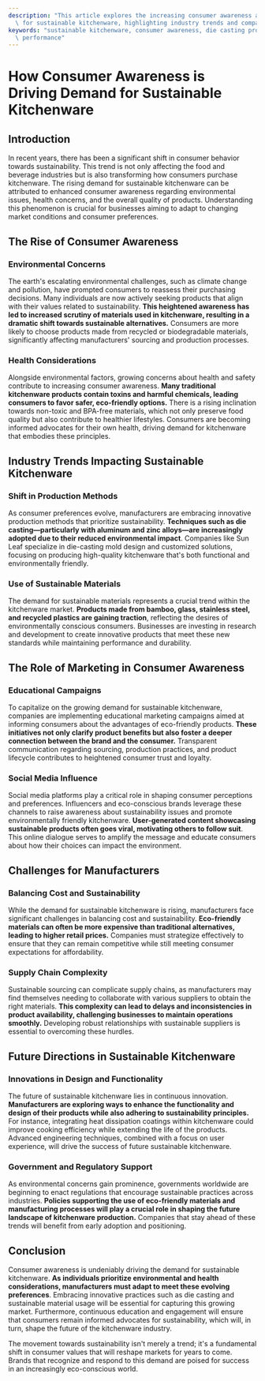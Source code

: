 ```yaml
---
description: "This article explores the increasing consumer awareness and its impact on the demand\
  \ for sustainable kitchenware, highlighting industry trends and company innovations."
keywords: "sustainable kitchenware, consumer awareness, die casting process, heat dissipation\
  \ performance"
---
```

# How Consumer Awareness is Driving Demand for Sustainable Kitchenware

## Introduction 

In recent years, there has been a significant shift in consumer behavior towards sustainability. This trend is not only affecting the food and beverage industries but is also transforming how consumers purchase kitchenware. The rising demand for sustainable kitchenware can be attributed to enhanced consumer awareness regarding environmental issues, health concerns, and the overall quality of products. Understanding this phenomenon is crucial for businesses aiming to adapt to changing market conditions and consumer preferences.

## The Rise of Consumer Awareness 

### Environmental Concerns 

The earth's escalating environmental challenges, such as climate change and pollution, have prompted consumers to reassess their purchasing decisions. Many individuals are now actively seeking products that align with their values related to sustainability. **This heightened awareness has led to increased scrutiny of materials used in kitchenware, resulting in a dramatic shift towards sustainable alternatives.** Consumers are more likely to choose products made from recycled or biodegradable materials, significantly affecting manufacturers' sourcing and production processes.

### Health Considerations 

Alongside environmental factors, growing concerns about health and safety contribute to increasing consumer awareness. **Many traditional kitchenware products contain toxins and harmful chemicals, leading consumers to favor safer, eco-friendly options.** There is a rising inclination towards non-toxic and BPA-free materials, which not only preserve food quality but also contribute to healthier lifestyles. Consumers are becoming informed advocates for their own health, driving demand for kitchenware that embodies these principles.

## Industry Trends Impacting Sustainable Kitchenware 

### Shift in Production Methods 

As consumer preferences evolve, manufacturers are embracing innovative production methods that prioritize sustainability. **Techniques such as die casting—particularly with aluminum and zinc alloys—are increasingly adopted due to their reduced environmental impact**. Companies like Sun Leaf specialize in die-casting mold design and customized solutions, focusing on producing high-quality kitchenware that's both functional and environmentally friendly.

### Use of Sustainable Materials 

The demand for sustainable materials represents a crucial trend within the kitchenware market. **Products made from bamboo, glass, stainless steel, and recycled plastics are gaining traction**, reflecting the desires of environmentally conscious consumers. Businesses are investing in research and development to create innovative products that meet these new standards while maintaining performance and durability.

## The Role of Marketing in Consumer Awareness 

### Educational Campaigns 

To capitalize on the growing demand for sustainable kitchenware, companies are implementing educational marketing campaigns aimed at informing consumers about the advantages of eco-friendly products. **These initiatives not only clarify product benefits but also foster a deeper connection between the brand and the consumer.** Transparent communication regarding sourcing, production practices, and product lifecycle contributes to heightened consumer trust and loyalty.

### Social Media Influence 

Social media platforms play a critical role in shaping consumer perceptions and preferences. Influencers and eco-conscious brands leverage these channels to raise awareness about sustainability issues and promote environmentally friendly kitchenware. **User-generated content showcasing sustainable products often goes viral, motivating others to follow suit**. This online dialogue serves to amplify the message and educate consumers about how their choices can impact the environment.

## Challenges for Manufacturers 

### Balancing Cost and Sustainability 

While the demand for sustainable kitchenware is rising, manufacturers face significant challenges in balancing cost and sustainability. **Eco-friendly materials can often be more expensive than traditional alternatives, leading to higher retail prices.** Companies must strategize effectively to ensure that they can remain competitive while still meeting consumer expectations for affordability.

### Supply Chain Complexity 

Sustainable sourcing can complicate supply chains, as manufacturers may find themselves needing to collaborate with various suppliers to obtain the right materials. **This complexity can lead to delays and inconsistencies in product availability, challenging businesses to maintain operations smoothly.** Developing robust relationships with sustainable suppliers is essential to overcoming these hurdles.

## Future Directions in Sustainable Kitchenware 

### Innovations in Design and Functionality 

The future of sustainable kitchenware lies in continuous innovation. **Manufacturers are exploring ways to enhance the functionality and design of their products while also adhering to sustainability principles.** For instance, integrating heat dissipation coatings within kitchenware could improve cooking efficiency while extending the life of the products. Advanced engineering techniques, combined with a focus on user experience, will drive the success of future sustainable kitchenware.

### Government and Regulatory Support 

As environmental concerns gain prominence, governments worldwide are beginning to enact regulations that encourage sustainable practices across industries. **Policies supporting the use of eco-friendly materials and manufacturing processes will play a crucial role in shaping the future landscape of kitchenware production.** Companies that stay ahead of these trends will benefit from early adoption and positioning.

## Conclusion 

Consumer awareness is undeniably driving the demand for sustainable kitchenware. **As individuals prioritize environmental and health considerations, manufacturers must adapt to meet these evolving preferences**. Embracing innovative practices such as die casting and sustainable material usage will be essential for capturing this growing market. Furthermore, continuous education and engagement will ensure that consumers remain informed advocates for sustainability, which will, in turn, shape the future of the kitchenware industry. 

The movement towards sustainability isn't merely a trend; it's a fundamental shift in consumer values that will reshape markets for years to come. Brands that recognize and respond to this demand are poised for success in an increasingly eco-conscious world.
